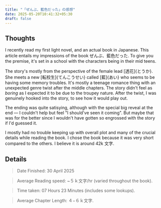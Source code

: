 ```yaml
---
title: "「ぜんぶ、藍色だった」の感想"
date: 2025-05-20T10:41:32+05:30
draft: false
---
```


## Thoughts

I recently read my first light novel, and an actual book in Japanese.
This article entails my impressions of the book ぜんぶ、藍色だった.
To give you the premise, it's set in a school with the characters being
in their mid teens.

The story's mostly from the perspective of the female lead [透花]{とうか}.
She meets a new [転校生]{てんこうせい} called [藍]{あい} who seems to be having some
memory troubles.
It's mostly a teenage romance thing with an unexpected genre twist after the middle chapters.
The story didn't feel as *boring* as I expected it to be due to the troupey nature.
After the twist, I was genuinely hooked into the story, to see how it would play out.

The ending was quite satisying, although with the special big reveal at the end —
I couldn't help but feel "I should've seen it coming". But maybe that was for the
better since I wouldn't have gotten so engrossed with the story if I'd guessed it.

I mostly had no trouble keeping up with overall plot and many of the crucial details
while reading the book. I chose the book because it was very short compared to the
others. I believe it is around 42k 文字.

## Details 
> Date Finished: 30 April 2025

> Average Reading speed: ~５ｋ文字/hr (varied throughout the book).

> Time taken: 07 Hours 23 Minutes (includes some lookups).

> Average Chapter Length: ４−６ｋ文字.
